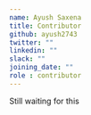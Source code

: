 ```yaml
---
name: Ayush Saxena
title: Contributor
github: ayush2743
twitter: ""
linkedin: ""
slack: ""
joining_date: ""
role : contributor
---
```


Still waiting for this
